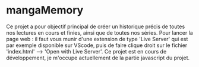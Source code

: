 # mangaMemory
Ce projet a pour objectif principal de créer un historique précis de toutes nos
lectures en cours et finies, ainsi que de toutes nos séries. 
Pour lancer la page web : il faut vous munir d'une extension de type 'Live Server' qui est par exemple disponible sur VScode, puis de faire clique droit sur le fichier 'index.html' --> 'Open with Live Server'. 
Ce projet est en cours de développement, je m'occupe actuellement de la partie javascript du projet.
